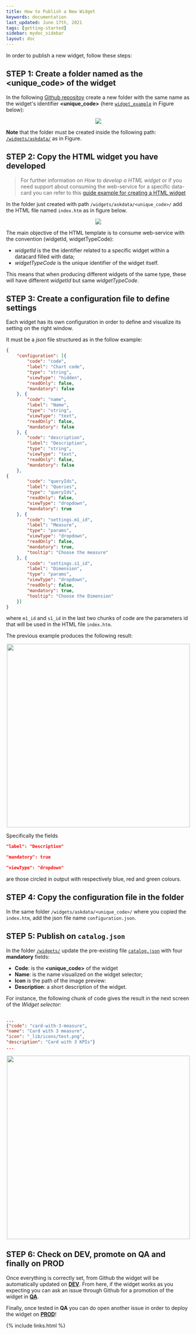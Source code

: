 ```yaml
---
title: How to Publish a New Widget
keywords: documentation
last_updated: June 17th, 2021
tags: [getting-started]
sidebar: mydoc_sidebar
layout: doc
---
```


In order to publish a new widget, follow these steps:

## STEP 1: Create a folder named as the &lt;unique_code&gt; of the widget

In the following [Github repositoy] create a new folder with the same name as the widget's identifier **&lt;unique_code&gt;** (here [`widget_example`] in Figure below):

<p align="center">
  <img src="https://github.com/AskdataHQ/askdata-docs/raw/gh-pages/docs/media/folder_example_widget.png">
</p>

**Note** that the folder must be created inside the following path: [`/widgets/askdata/`] as in Figure.


## STEP 2: Copy the HTML widget you have developed


> For further information on *How to develop a HTML widget* 
> or if you need support about consuming the web-service for a specific data-card 
> you can refer to this [guide example for creating a HTML widget]


In the folder just created with path `/widgets/askdata/<unique_code>/` add the HTML file named `index.htm` as in figure below.

<p align="center">
  <img src="https://github.com/AskdataHQ/askdata-docs/raw/gh-pages/docs/media/folder_index_widget.png">
</p>

The main objective of the HTML template is to consume web-service with the convention (widgetId, widgetTypeCode):
- *widgetId* is the the identifier related to a specific widget within a datacard filled with data;
- *widgetTypeCode* is the unique identifier of the widget itself.

This means that when producing different widgets of the same type, these will have different *widgetId* but same *widgetTypeCode*.



## STEP 3: Create a configuration file to define settings

Each widget has its own configuration in order to define and visualize its setting on the right window.

It must be a *json* file structured as in the follow example:


```JSON
{
	"configuration": [{
        "code": "code",
        "label": "Chart code",
        "type": "string",
        "viewType": "hidden",
        "readOnly": false,
        "mandatory": false
    }, {
        "code": "name",
        "label": "Name",
        "type": "string",
        "viewType": "text",
        "readOnly": false,
        "mandatory": false
    }, {
        "code": "description",
        "label": "Description",
        "type": "string",
        "viewType": "text",
        "readOnly": false,
        "mandatory": false
    }, 
{
        "code": "queryIds",
        "label": "Queries",
        "type": "queryIds",
        "readOnly": false,
        "viewType": "dropdown",
        "mandatory": true
    }, {
        "code": "settings.m1_id",
        "label": "Measure",
        "type": "params",
        "viewType": "dropdown",
        "readOnly": false,
        "mandatory": true,
        "tooltip": "Choose the measure"
    }, {
        "code": "settings.s1_id",
        "label": "Dimension",
        "type": "params",
        "viewType": "dropdown",
        "readOnly": false,
        "mandatory": true,
        "tooltip": "Choose the Dimension"
    }]
}


```

where `m1_id` and `s1_id` in the last two chunks of code are the parameters id that will be used in the HTML file `index.htm`.



The previous example produces the following result:


<p align="center">
  <img width="500" src="https://github.com/AskdataHQ/askdata-docs/raw/gh-pages/docs/media/widget_properites.png">
</p>


Specifically the fields
```JSON 
"label": "Description"
```

```JSON 
"mandatory": true
```

```JSON 
"viewType": "dropdown"
```

are those circled in output with respectively blue, red and green colours.


## STEP 4: Copy the configuration file in the folder

In the same folder `/widgets/askdata/<unique_code>/` where you copied the `index.htm`, add the json file name `configuration.json`.

## STEP 5: Publish on `catalog.json`

In the folder [`/widgets/`] update the pre-existing file [`catalog.json`] with four **mandatory** fields:
+ **Code**: is the **<unique_code>** of the widget
+ **Name**: is the name visualized on the widget selector;
+ **Icon** is the path of the image preview:
+ **Description**: a short description of the widget.


For instance, the following chunk of code gives the result in the next screen of the *Widget selector*:

```JSON

...
{"code": "card-with-3-measure",
"name": "Card with 3 measure",
"icon": "_lib/icons/test.png",
"description": "Card with 3 KPIs"}
...

```

<p align="center">
  <img width="500" src="https://github.com/AskdataHQ/askdata-docs/raw/gh-pages/docs/media/screen_widget_selector.png">
</p>




## STEP 6: Check on DEV, promote on QA and finally on PROD

Once everything is correctly set, from Github the widget will be automatically updated on [**DEV**]. From here, if the widget works as you expecting you can ask an issue through Github for a promotion of the widget in [**QA**].

Finally, once tested in **QA** you can do open another issue in order to deploy the widget on [**PROD**]!


[Github repositoy]: <https://github.com/AskdataHQ/askdata-charts-components/tree/main/widgets/askdata>
[`/widgets/askdata/`]: <https://github.com/AskdataHQ/askdata-charts-components/tree/main/widgets/askdata>
[`widget_example`]: <https://github.com/AskdataHQ/askdata-charts-components/tree/main/widgets/askdata/_widget_example>
[guide example for creating a HTML widget]: </docs/widget_creation_example_of_html>
[`/widgets/`]: <https://github.com/AskdataHQ/askdata-charts-components/tree/main/widgets>
[`catalog.json`]: <https://github.com/AskdataHQ/askdata-charts-components/blob/main/widgets/catalog.json>
[**DEV**]: <https://app-dev.askdata.com/>
[**QA**]: <http://app-qa.askdata.com/>
[**PROD**]: <http://app.askdata.com/>

{% include links.html %}

